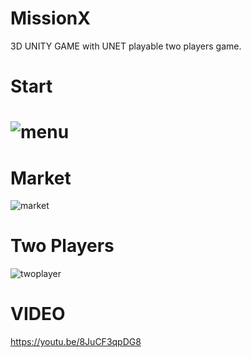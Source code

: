 # MissionX
 3D UNITY GAME
 with UNET playable two players game.

<h1>Start<h1>
 
![menu](https://user-images.githubusercontent.com/36369727/132104443-b697d5a7-d431-4d19-a8cf-5a3996c157be.png)

<h1>Market</h1>

 ![market](https://user-images.githubusercontent.com/36369727/132104454-e5e8fa8b-37cf-4204-aa47-4e8f15990267.png)

<h1>Two Players</h1>

![twoplayer](https://user-images.githubusercontent.com/36369727/132104461-388ef211-1afb-4329-9377-e8eb912c24fc.png)
 
<h1>VIDEO</h1>

 https://youtu.be/8JuCF3qpDG8
